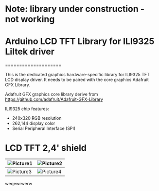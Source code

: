 # Note: library under construction - not working

# Arduino LCD TFT Library for ILI9325 Liltek driver
====================

This is the dedicated graphics hardware-specific library for ILI9325 TFT LCD display driver. It needs to be paired with the core graphics Adafruit GFX Library.

Adafruit GFX graphics core library derive from https://github.com/adafruit/Adafruit-GFX-Library

ILI9325 chip features:
- 240x320 RGB resolution
- 262,144 display color
- Serial Peripheral Interface (SPI)

**LCD TFT 2,4' shield**
====================
![Picture1] | ![Picture2]
------------ | -------------
![Picture3] | ![Picture4]


weqewrwerw

[Picture1]:https://raw.githubusercontent.com/PiotrCzCc/Arduino-LCD-TFT-ILI9325/master/doc/2.4_TFT_LCD_ILI9325_3.jpg
[Picture2]:https://raw.githubusercontent.com/PiotrCzCc/Arduino-LCD-TFT-ILI9325/master/doc/2.4_TFT_LCD_ILI9325_2.jpg
[Picture3]:https://raw.githubusercontent.com/PiotrCzCc/Arduino-LCD-TFT-ILI9325/master/doc/2.4_TFT_LCD_ILI9325_4.jpg
[Picture4]:https://raw.githubusercontent.com/PiotrCzCc/Arduino-LCD-TFT-ILI9325/master/doc/2.4_TFT_LCD_ILI9325_1.jpg

